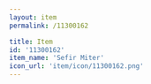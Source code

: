 ```yaml
---
layout: item
permalink: /11300162

title: Item
id: '11300162'
item_name: 'Sefir Miter'
icon_url: 'item/icon/11300162.png'
---
```

